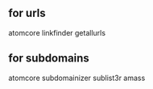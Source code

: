 ## for urls
atomcore
linkfinder
getallurls

## for subdomains
atomcore
subdomainizer
sublist3r
amass